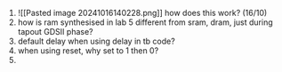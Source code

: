 1. ![[Pasted image 20241016140228.png]]
   how does this work? (16/10)
2. how is ram synthesised in lab 5 different from sram, dram, just during tapout GDSII phase?
3. default delay when using delay in tb code?
4. when using reset, why set to 1 then 0?
5. 